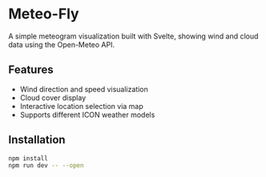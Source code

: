 # Meteo-Fly

A simple meteogram visualization built with Svelte, showing wind and cloud data using the Open-Meteo API.

## Features

- Wind direction and speed visualization
- Cloud cover display
- Interactive location selection via map
- Supports different ICON weather models

## Installation

```bash
npm install
npm run dev -- --open
```
